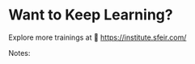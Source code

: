 <!-- .slide: class="transition" -->

# Want to Keep Learning?

Explore more trainings at 🔗 https://institute.sfeir.com/

Notes:
